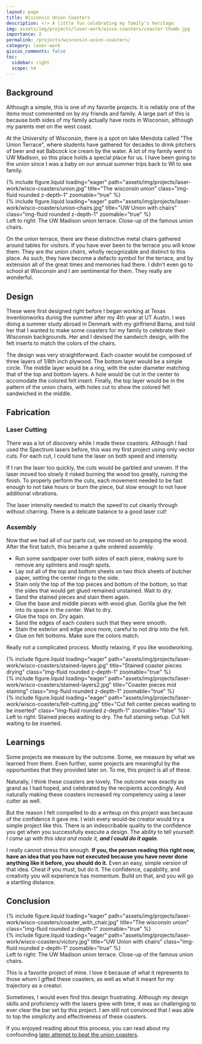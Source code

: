 ```yaml
---
layout: page
title: Wisconsin Union Coasters
description: <!> A little fun celebrating my family's heritage
img: assets/img/projects/laser-work/wisco-coasters/coaster-thumb.jpg
importance: 2
permalink: /projects/wisconsin-union-coasters/
category: laser-work
giscus_comments: false
toc:
  sidebar: right
  scope: h4
---
```


## Background

Although a simple, this is one of my favorite projects. It is reliably one of the items most commented on by my friends and family. A large part of this is because both sides of my family actually have roots in Wisconsin, although my parents met on the west coast.

At the University of Wisconsin, there is a spot on lake Mendota called "The Union Terrace", where students have gathered for decades to drink pitchers of beer and eat Babcock ice cream by the water. A lot of my family went to UW Madison, so this place holds a special place for us. I have been going to the union since I was a baby on our annual summer trips back to WI to see family.

<div class="row">
    <div class="col-sm mt-3 mt-md-0">
        {% include figure.liquid loading="eager" path="assets/img/projects/laser-work/wisco-coasters/union.jpg" title="The wisconsin union" class="img-fluid rounded z-depth-1" zoomable="true" %}
    </div>
    <div class="col-sm mt-3 mt-md-0">
        {% include figure.liquid loading="eager" path="assets/img/projects/laser-work/wisco-coasters/union-chairs.jpg" title="UW Union with chairs" class="img-fluid rounded z-depth-1" zoomable="true" %}
    </div>
</div>
<div class="caption">
    Left to right: The UW Madison union terrace. Close-up of the famous union chairs.
</div>

On the union terrace, there are these distinctive metal chairs gathered around tables for visitors. If you have ever been to the terrace you will know them. They are _the union chairs_, wholly recognizable and distinct to this place. As such, they have become a defacto symbol for the terrace, and by extension all of the great times and memories had there. I didn't even go to school at Wisconsin and I am sentimental for them. They really are wonderful.

## Design

These were first designed right before I began working at Texas Inventionworks during the summer after my 4th year at UT Austin. I was doing a summer study abroad in Denmark with my girlfriend Barna, and told her that I wanted to make some coasters for my family to celebrate their Wisconsin backgrounds. Her and I devised the sandwich design, with the felt inserts to match the colors of the chairs.

The design was very straightforward. Each coaster would be composed of three layers of 1/8th inch plywood. The bottom layer would be a simple circle. The middle layer would be a ring, with the outer diameter matching that of the top and bottom layers. A hole would be cut in the center to accomodate the colored felt insert. Finally, the top layer would be in the pattern of the union chairs, with holes cut to show the colored felt sandwiched in the middle.

## Fabrication

### Laser Cutting

There was a lot of discovery while I made these coasters. Although I had used the Spectrum lasers before, this was my first project using only vector cuts. For each cut, I could tune the laser on both speed and intensity.

If I ran the laser too quickly, the cuts would be garbled and uneven. If the laser moved too slowly it risked burning the wood too greatly, ruining the finish. To properly perform the cuts, each movement needed to be fast enough to not take hours or burn the piece, but slow enough to not have additional vibrations.

The laser intensity needed to match the speed to cut cleanly through without charring. There is a delicate balance to a good laser cut!

### Assembly

Now that we had all of our parts cut, we moved on to prepping the wood. After the first batch, this became a quite ordered assembly.

- Run some sandpaper over both sides of each piece, making sure to remove any splinters and rough spots.
- Lay out all of the top and bottom sheets on two thick sheets of butcher paper, setting the center rings to the side.
- Stain only the top of the top pieces and bottom of the bottom, so that the sides that would get glued remained unstained. Wait to dry.
- Sand the stained pieces and stain them again.
- Glue the base and middle pieces with wood glue. Gorilla glue the felt into its space in the center. Wait to dry.
- Glue the tops on. Dry again.
- Sand the edges of each costers such that they were smooth.
- Stain the exterior and edge once more, careful to not drip into the felt.
- Glue on felt bottoms. Make sure the colors match.

Really not a complicated process. Mostly relaxing, if you like woodworking.

<div class="row">
    <div class="col-sm mt-3 mt-md-0">
        {% include figure.liquid loading="eager" path="assets/img/projects/laser-work/wisco-coasters/stained-layers.jpg" title="Stained coaster pieces drying" class="img-fluid rounded z-depth-1" zoomable="true" %}
    </div>
    <div class="col-sm mt-3 mt-md-0">
        {% include figure.liquid loading="eager" path="assets/img/projects/laser-work/wisco-coasters/stained-layers2.jpg" title="Coaster pieces mid staining" class="img-fluid rounded z-depth-1" zoomable="true" %}
    </div>
    <div class="col-sm mt-3 mt-md-0">
        {% include figure.liquid loading="eager" path="assets/img/projects/laser-work/wisco-coasters/felt-cutting.jpg" title="Cut felt center pieces waiting to be inserted" class="img-fluid rounded z-depth-1" zoomable="false" %}
    </div>
</div>
<div class="caption">
    Left to right: Stained pieces waiting to dry. The full staining setup. Cut felt waiting to be inserted.
</div>

## Learnings

Some projects we measure by the outcome. Some, we measure by what we learned from them. Even further, some projects are meaningful by the opportunities that they provided later on. To me, this project is all of these.

Naturally, I think these coasters are lovely. The _outcome_ was exactly as grand as I had hoped, and celebrated by the recipients accordingly. And naturally making these coasters increased my competency using a laser cutter as well.

But the reason I felt compelled to do a writeup on this project was because of the confidence it gave me. I wish every would-be creator would try a simple project like this. There is an indescribable quality to the confidence you get when you successfully execute a design. The ability to tell yourself: _I came up with this idea and made it, **and I could do it again**_.

I really cannot stress this enough. **If you, the person reading this right now, have an idea that you have not executed because you have never done anything like it before, you should do it.** Even an easy, simple version of that idea. Cheat if you must, but do it. The confidence, capability, and creativity you will experience has momentum. Build on that, and you will go a startling distance.

## Conclusion

<div class="row">
    <div class="col-sm-5 mt-3 mt-md-0">
        {% include figure.liquid loading="eager" path="assets/img/projects/laser-work/wisco-coasters/coaster_with_chair.jpg" title="The wisconsin union" class="img-fluid rounded z-depth-1" zoomable="true" %}
    </div>
    <div class="col-sm-7 mt-3 mt-md-0">
        {% include figure.liquid loading="eager" path="assets/img/projects/laser-work/wisco-coasters/victory.jpg" title="UW Union with chairs" class="img-fluid rounded z-depth-1" zoomable="true" %}
    </div>
</div>
<div class="caption">
    Left to right: The UW Madison union terrace. Close-up of the famous union chairs.
</div>

This is a favorite project of mine. I love it because of what it represents to those whom I gifted these coasters, as well as what it meant for my trajectory as a creator.

Sometimes, I would even find this design frustrating. Although my design skills and proficiency with the lasers grew with time, it was so challenging to ever clear the bar set by this project. I am still not convinced that I was able to top the simplicity and effectiveness of these coasters.

If you enjoyed reading about this process, you can read about my confounding [later attempt to beat the union coasters](/projects/ut-coasters/).
